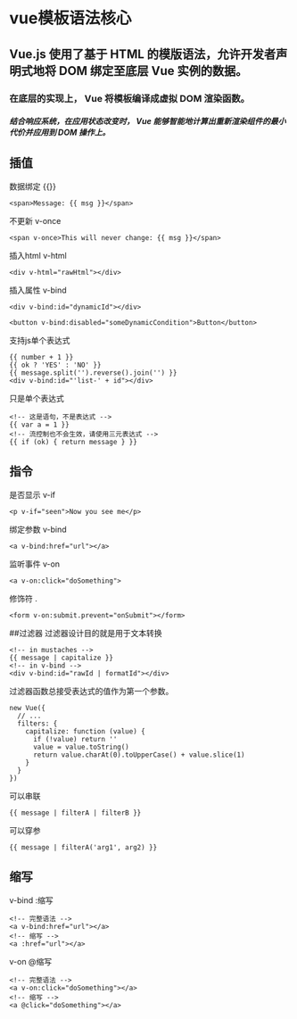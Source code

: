 # vue模板语法核心
## Vue.js 使用了基于 HTML 的模版语法，允许开发者声明式地将 DOM 绑定至底层 Vue 实例的数据。
### 在底层的实现上， Vue 将模板编译成虚拟 DOM 渲染函数。
##### 结合响应系统，在应用状态改变时， Vue 能够智能地计算出重新渲染组件的最小代价并应用到 DOM 操作上。


## 插值
数据绑定 {{}}
```
<span>Message: {{ msg }}</span>

```
不更新 v-once
```
<span v-once>This will never change: {{ msg }}</span>
```
插入html v-html
```
<div v-html="rawHtml"></div>
```
插入属性 v-bind
```
<div v-bind:id="dynamicId"></div>

<button v-bind:disabled="someDynamicCondition">Button</button>
```
支持js单个表达式
```
{{ number + 1 }}
{{ ok ? 'YES' : 'NO' }}
{{ message.split('').reverse().join('') }}
<div v-bind:id="'list-' + id"></div>
```
只是单个表达式
```
<!-- 这是语句，不是表达式 -->
{{ var a = 1 }}
<!-- 流控制也不会生效，请使用三元表达式 -->
{{ if (ok) { return message } }}
```

## 指令
是否显示 v-if
```
<p v-if="seen">Now you see me</p>
```
绑定参数 v-bind
```
<a v-bind:href="url"></a>
```
监听事件 v-on
```
<a v-on:click="doSomething">
```
修饰符 .
```
<form v-on:submit.prevent="onSubmit"></form>
```
##过滤器
过滤器设计目的就是用于文本转换
```
<!-- in mustaches -->
{{ message | capitalize }}
<!-- in v-bind -->
<div v-bind:id="rawId | formatId"></div>
```
过滤器函数总接受表达式的值作为第一个参数。
```
new Vue({
  // ...
  filters: {
    capitalize: function (value) {
      if (!value) return ''
      value = value.toString()
      return value.charAt(0).toUpperCase() + value.slice(1)
    }
  }
})
```
可以串联
```
{{ message | filterA | filterB }}
```
可以穿参
```
{{ message | filterA('arg1', arg2) }}
```

## 缩写
v-bind :缩写
```
<!-- 完整语法 -->
<a v-bind:href="url"></a>
<!-- 缩写 -->
<a :href="url"></a>
```
v-on @缩写
```
<!-- 完整语法 -->
<a v-on:click="doSomething"></a>
<!-- 缩写 -->
<a @click="doSomething"></a>

```





